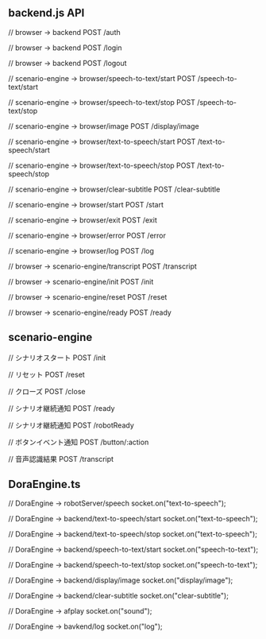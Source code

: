 ## backend.js API

// browser -> backend
POST /auth

// browser -> backend
POST /login

// browser -> backend
POST /logout

// scenario-engine -> browser/speech-to-text/start
POST /speech-to-text/start

// scenario-engine -> browser/speech-to-text/stop
POST /speech-to-text/stop

// scenario-engine -> browser/image
POST /display/image

// scenario-engine -> browser/text-to-speech/start
POST /text-to-speech/start

// scenario-engine -> browser/text-to-speech/stop
POST /text-to-speech/stop

// scenario-engine -> browser/clear-subtitle
POST /clear-subtitle

// scenario-engine -> browser/start
POST /start

// scenario-engine -> browser/exit
POST /exit

// scenario-engine -> browser/error
POST /error

// scenario-engine -> browser/log
POST /log

// browser -> scenario-engine/transcript
POST /transcript

// browser -> scenario-engine/init
POST /init

// browser -> scenario-engine/reset
POST /reset

// browser -> scenario-engine/ready
POST /ready

## scenario-engine

// シナリオスタート
POST /init

// リセット
POST /reset

// クローズ
POST /close

// シナリオ継続通知
POST /ready

// シナリオ継続通知
POST /robotReady

// ボタンイベント通知
POST /button/:action

// 音声認識結果
POST /transcript

## DoraEngine.ts

// DoraEngine -> robotServer/speech
socket.on("text-to-speech");

// DoraEngine -> backend/text-to-speech/start
socket.on("text-to-speech");

// DoraEngine -> backend/text-to-speech/stop
socket.on("text-to-speech");

// DoraEngine -> backend/speech-to-text/start
socket.on("speech-to-text");

// DoraEngine -> backend/speech-to-text/stop
socket.on("speech-to-text");

// DoraEngine -> backend/display/image
socket.on("display/image");

// DoraEngine -> backend/clear-subtitle
socket.on("clear-subtitle");

// DoraEngine -> afplay
socket.on("sound");

// DoraEngine -> bavkend/log
socket.on("log");
